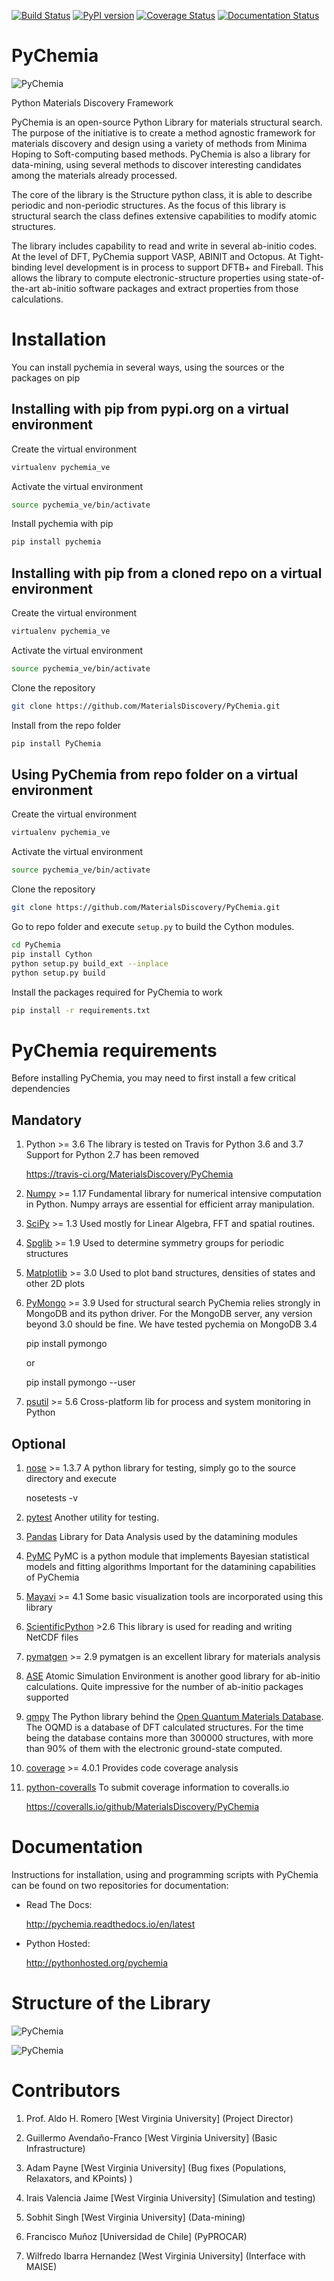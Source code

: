 [![Build Status](https://travis-ci.org/MaterialsDiscovery/PyChemia.svg?branch=master)](https://travis-ci.org/MaterialsDiscovery/PyChemia)
[![PyPI version](https://badge.fury.io/py/pychemia.svg)](https://badge.fury.io/py/pychemia)
[![Coverage Status](https://coveralls.io/repos/github/MaterialsDiscovery/PyChemia/badge.svg?branch=master)](https://coveralls.io/github/MaterialsDiscovery/PyChemia?branch=master)
[![Documentation Status](https://readthedocs.org/projects/pychemia/badge/?version=latest)](http://pychemia.readthedocs.io/en/latest/?badge=latest)

PyChemia
========

![PyChemia](https://raw.githubusercontent.com/MaterialsDiscovery/PyChemia/master/docs/_static/PyChemia_Small.png)

Python Materials Discovery Framework

PyChemia is an open-source Python Library for materials structural
search. The purpose of the initiative is to create a method agnostic
framework for materials discovery and design using a variety of methods
from Minima Hoping to Soft-computing based methods. PyChemia is also a
library for data-mining, using several methods to discover interesting
candidates among the materials already processed.

The core of the library is the Structure python class, it is able to
describe periodic and non-periodic structures. As the focus of this
library is structural search the class defines extensive capabilities to
modify atomic structures.

The library includes capability to read and write in several ab-initio
codes. At the level of DFT, PyChemia support VASP, ABINIT and Octopus.
At Tight-binding level development is in process to support DFTB+ and
Fireball. This allows the library to compute electronic-structure
properties using state-of-the-art ab-initio software packages and
extract properties from those calculations.

Installation
============

You can install pychemia in several ways, using the sources or the packages on pip

Installing with pip from pypi.org on a virtual environment 
----------------------------------------------------------

Create the virtual environment

```bash
virtualenv pychemia_ve
```

Activate the virtual environment

```bash
source pychemia_ve/bin/activate
```

Install pychemia with pip

```bash
pip install pychemia
```

Installing with pip from a cloned repo on a virtual environment
---------------------------------------------------------------

Create the virtual environment

```bash
virtualenv pychemia_ve
```

Activate the virtual environment

```bash
source pychemia_ve/bin/activate
```

Clone the repository

```bash
git clone https://github.com/MaterialsDiscovery/PyChemia.git
```

Install from the repo folder

```bash
pip install PyChemia
```

Using PyChemia from repo folder on a virtual environment
--------------------------------------------------------

Create the virtual environment

```bash
virtualenv pychemia_ve
```

Activate the virtual environment

```bash
source pychemia_ve/bin/activate
```

Clone the repository

```bash
git clone https://github.com/MaterialsDiscovery/PyChemia.git
```

Go to repo folder and execute `setup.py` to build the Cython modules.  

```bash
cd PyChemia
pip install Cython
python setup.py build_ext --inplace
python setup.py build
```

Install the packages required for PyChemia to work

```bash
pip install -r requirements.txt
```

PyChemia requirements
=====================

Before installing PyChemia, you may need to first install a few critical
dependencies

Mandatory
---------

1.  Python >= 3.6
    The library is tested on Travis for Python 3.6 and 3.7
    Support for Python 2.7 has been removed

    https://travis-ci.org/MaterialsDiscovery/PyChemia

2.  [Numpy](http://www.numpy.org/ "Numpy") >= 1.17
    Fundamental library for numerical intensive computation in Python.
    Numpy arrays are essential for efficient array manipulation. 

3.  [SciPy](http://scipy.org/ "SciPy") >= 1.3
    Used mostly for Linear Algebra, FFT and spatial routines.

4.  [Spglib](http://spglib.sourceforge.net/) >= 1.9
    Used to determine symmetry groups for periodic structures

5.  [Matplotlib](http://matplotlib.org/  "Matplotlib") >= 3.0
    Used to plot band structures, densities of states and other 2D plots

6.  [PyMongo](http://api.mongodb.org/python/current/) >= 3.9
    Used for structural search PyChemia relies strongly in MongoDB and its python driver. 
    For the MongoDB server, any version beyond 3.0 should be fine. 
    We have tested pychemia on MongoDB 3.4

    pip install pymongo

    or

    pip install pymongo --user

7.  [psutil](https://github.com/giampaolo/psutil) >= 5.6
    Cross-platform lib for process and system monitoring in Python


Optional
--------

1.  [nose](https://nose.readthedocs.io/en/latest/) >= 1.3.7 A python
    library for testing, simply go to the source directory and execute

    nosetests -v

2.  [pytest](https://docs.pytest.org/en/latest/) 
    Another utility for testing. 

3.  [Pandas](http://pandas.pydata.org/ "Pandas")
    Library for Data Analysis used by the datamining modules

4.  [PyMC](http://pymc-devs.github.io/pymc/index.html)
    PyMC is a python module that implements Bayesian statistical models 
    and fitting algorithms
    Important for the datamining capabilities of PyChemia

5.  [Mayavi](http://docs.enthought.com/mayavi/mayavi/ "Mayavi") >= 4.1
    Some basic visualization tools are incorporated using this library

6.  [ScientificPython](http://dirac.cnrs-orleans.fr/plone/software/scientificpython/overview/ "Scientific Python") >2.6
    This library is used for reading and writing NetCDF files

7.  [pymatgen](http://www.pymatgen.org "pymatgen") >= 2.9
    pymatgen is an excellent library for materials analysis

8.  [ASE](https://wiki.fysik.dtu.dk/ase/ "Atomic Simulation Environment")
    Atomic Simulation Environment is another good library for ab-initio calculations.
    Quite impressive for the number of ab-initio packages supported

9.  [qmpy](http://oqmd.org/static/docs/index.html "qmpy")
    The Python library behind the [Open Quantum Materials Database](http://oqmd.org).
    The OQMD is a database of DFT calculated structures.
    For the time being the database contains more than 300000 structures, with more than
    90% of them with the electronic ground-state computed.

10. [coverage](https://bitbucket.org/ned/coveragepy) >= 4.0.1
    Provides code coverage analysis

11. [python-coveralls](https://github.com/z4r/python-coveralls)
    To submit coverage information to coveralls.io

    https://coveralls.io/github/MaterialsDiscovery/PyChemia

Documentation
=============

Instructions for installation, using and programming scripts with PyChemia
can be found on two repositories for documentation:

* Read The Docs:
   
   http://pychemia.readthedocs.io/en/latest
      
* Python Hosted:
    
   http://pythonhosted.org/pychemia

Structure of the Library
========================

![PyChemia](https://raw.githubusercontent.com/MaterialsDiscovery/PyChemia/master/docs/_static/PyChemia_code.png)

![PyChemia](https://raw.githubusercontent.com/MaterialsDiscovery/PyChemia/master/docs/_static/PyChemia_workflow.png)

Contributors
============

1.  Prof. Aldo H. Romero [West Virginia University] (Project Director)

2.  Guillermo Avendaño-Franco [West Virginia University]
    (Basic Infrastructure)

3.  Adam Payne [West Virginia University] (Bug fixes (Populations,
    Relaxators, and KPoints) )

4.  Irais Valencia Jaime [West Virginia University] (Simulation
    and testing)

5.  Sobhit Singh [West Virginia University] (Data-mining)

6.  Francisco Muñoz [Universidad de Chile] (PyPROCAR)

7.  Wilfredo Ibarra Hernandez [West Virginia University] (Interface
    with MAISE)

